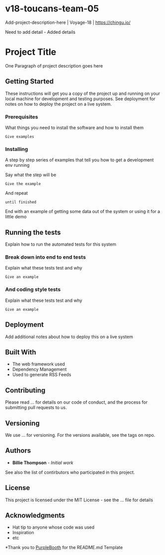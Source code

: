 # v18-toucans-team-05
Add-project-description-here | Voyage-18 | https://chingu.io/

Need to add detail - Added details

# Project Title

One Paragraph of project description goes here

## Getting Started

These instructions will get you a copy of the project up and running on your local machine for development and testing purposes. See deployment for notes on how to deploy the project on a live system.

### Prerequisites

What things you need to install the software and how to install them

```
Give examples
```

### Installing

A step by step series of examples that tell you how to get a development env running

Say what the step will be

```
Give the example
```

And repeat

```
until finished
```

End with an example of getting some data out of the system or using it for a little demo

## Running the tests

Explain how to run the automated tests for this system

### Break down into end to end tests

Explain what these tests test and why

```
Give an example
```

### And coding style tests

Explain what these tests test and why

```
Give an example
```

## Deployment

Add additional notes about how to deploy this on a live system

## Built With

* The web framework used
* Dependency Management
* Used to generate RSS Feeds

## Contributing

Please read ... for details on our code of conduct, and the process for submitting pull requests to us.

## Versioning

We use ... for versioning. For the versions available, see the tags on repo. 

## Authors

* **Billie Thompson** - *Initial work* 

See also the list of contirbutors who participated in this project.

## License

This project is licensed under the MIT License - see the ... file for details

## Acknowledgments

* Hat tip to anyone whose code was used
* Inspiration
* etc

*Thank you to [PurpleBooth](https://gist.github.com/PurpleBooth/109311bb0361f32d87a2#file-readme-template-md) for the README.md Template